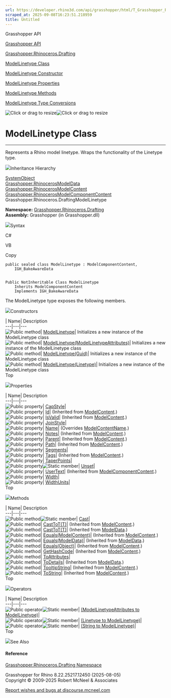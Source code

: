 ```yaml
---
url: https://developer.rhino3d.com/api/grasshopper/html/T_Grasshopper_Rhinoceros_Drafting_ModelLinetype.htm
scraped_at: 2025-09-08T16:23:51.218959
title: Untitled
---
```


Grasshopper API

[Grasshopper API](../html/723c01da-9986-4db2-8f53-6f3a7494df75.htm
"Grasshopper API")

[Grasshopper.Rhinoceros.Drafting](../html/N_Grasshopper_Rhinoceros_Drafting.htm
"Grasshopper.Rhinoceros.Drafting")

[ModelLinetype
Class](../html/T_Grasshopper_Rhinoceros_Drafting_ModelLinetype.htm
"ModelLinetype Class")

[ModelLinetype Constructor
](../html/Overload_Grasshopper_Rhinoceros_Drafting_ModelLinetype__ctor.htm
"ModelLinetype Constructor ")

[ModelLinetype
Properties](../html/Properties_T_Grasshopper_Rhinoceros_Drafting_ModelLinetype.htm
"ModelLinetype Properties")

[ModelLinetype
Methods](../html/Methods_T_Grasshopper_Rhinoceros_Drafting_ModelLinetype.htm
"ModelLinetype Methods")

[ModelLinetype Type
Conversions](../html/Operators_T_Grasshopper_Rhinoceros_Drafting_ModelLinetype.htm
"ModelLinetype Type Conversions")

![Click or drag to resize](../icons/TocOpen.gif)![Click or drag to
resize](../icons/TocClose.gif)

# ModelLinetype Class  
  
---  
  
Represents a Rhino model linetype. Wraps the functionality of the Linetype
type.

![](../icons/SectionExpanded.png)Inheritance Hierarchy

[SystemObject](https://docs.microsoft.com/dotnet/api/system.object)  
[Grasshopper.RhinocerosModelData](T_Grasshopper_Rhinoceros_ModelData.htm)  
[Grasshopper.RhinocerosModelContent](T_Grasshopper_Rhinoceros_ModelContent.htm)  
[Grasshopper.RhinocerosModelComponentContent](T_Grasshopper_Rhinoceros_ModelComponentContent.htm)  
Grasshopper.Rhinoceros.DraftingModelLinetype  

**Namespace:**
[Grasshopper.Rhinoceros.Drafting](N_Grasshopper_Rhinoceros_Drafting.htm)  
**Assembly:** Grasshopper (in Grasshopper.dll)

![](../icons/SectionExpanded.png)Syntax

C#

VB

Copy

    
    
    public sealed class ModelLinetype : ModelComponentContent, 
    	IGH_BakeAwareData
    
    
    Public NotInheritable Class ModelLinetype
    	Inherits ModelComponentContent
    	Implements IGH_BakeAwareData

The ModelLinetype type exposes the following members.

![](../icons/SectionExpanded.png)Constructors

| Name| Description  
---|---|---  
![Public method](../icons/pubmethod.gif)|
[ModelLinetype](M_Grasshopper_Rhinoceros_Drafting_ModelLinetype__ctor.htm)|
Initializes a new instance of the ModelLinetype class  
![Public method](../icons/pubmethod.gif)|
[ModelLinetype(ModelLinetypeAttributes)](M_Grasshopper_Rhinoceros_Drafting_ModelLinetype__ctor_1.htm)|
Initializes a new instance of the ModelLinetype class  
![Public method](../icons/pubmethod.gif)|
[ModelLinetype(Guid)](M_Grasshopper_Rhinoceros_Drafting_ModelLinetype__ctor_3.htm)|
Initializes a new instance of the ModelLinetype class  
![Public method](../icons/pubmethod.gif)|
[ModelLinetype(Linetype)](M_Grasshopper_Rhinoceros_Drafting_ModelLinetype__ctor_2.htm)|
Initializes a new instance of the ModelLinetype class  
Top

![](../icons/SectionExpanded.png)Properties

| Name| Description  
---|---|---  
![Public property](../icons/pubproperty.gif)|
[CapStyle](P_Grasshopper_Rhinoceros_Drafting_ModelLinetype_CapStyle.htm)|  
![Public property](../icons/pubproperty.gif)|
[Id](P_Grasshopper_Rhinoceros_ModelContent_Id.htm)|  (Inherited from
[ModelContent](T_Grasshopper_Rhinoceros_ModelContent.htm).)  
![Public property](../icons/pubproperty.gif)|
[IsValid](P_Grasshopper_Rhinoceros_ModelContent_IsValid.htm)|  (Inherited from
[ModelContent](T_Grasshopper_Rhinoceros_ModelContent.htm).)  
![Public property](../icons/pubproperty.gif)|
[JoinStyle](P_Grasshopper_Rhinoceros_Drafting_ModelLinetype_JoinStyle.htm)|  
![Public property](../icons/pubproperty.gif)|
[Name](P_Grasshopper_Rhinoceros_Drafting_ModelLinetype_Name.htm)|  (Overrides
[ModelContentName](P_Grasshopper_Rhinoceros_ModelContent_Name.htm).)  
![Public property](../icons/pubproperty.gif)|
[Notes](P_Grasshopper_Rhinoceros_ModelContent_Notes.htm)|  (Inherited from
[ModelContent](T_Grasshopper_Rhinoceros_ModelContent.htm).)  
![Public property](../icons/pubproperty.gif)|
[Parent](P_Grasshopper_Rhinoceros_ModelContent_Parent.htm)|  (Inherited from
[ModelContent](T_Grasshopper_Rhinoceros_ModelContent.htm).)  
![Public property](../icons/pubproperty.gif)|
[Path](P_Grasshopper_Rhinoceros_ModelContent_Path.htm)|  (Inherited from
[ModelContent](T_Grasshopper_Rhinoceros_ModelContent.htm).)  
![Public property](../icons/pubproperty.gif)|
[Segments](P_Grasshopper_Rhinoceros_Drafting_ModelLinetype_Segments.htm)|  
![Public property](../icons/pubproperty.gif)|
[Tags](P_Grasshopper_Rhinoceros_ModelContent_Tags.htm)|  (Inherited from
[ModelContent](T_Grasshopper_Rhinoceros_ModelContent.htm).)  
![Public property](../icons/pubproperty.gif)|
[TaperPoints](P_Grasshopper_Rhinoceros_Drafting_ModelLinetype_TaperPoints.htm)|  
![Public property](../icons/pubproperty.gif)![Static
member](../icons/static.gif)|
[Unset](P_Grasshopper_Rhinoceros_Drafting_ModelLinetype_Unset.htm)|  
![Public property](../icons/pubproperty.gif)|
[UserText](P_Grasshopper_Rhinoceros_ModelComponentContent_UserText.htm)|
(Inherited from
[ModelComponentContent](T_Grasshopper_Rhinoceros_ModelComponentContent.htm).)  
![Public property](../icons/pubproperty.gif)|
[Width](P_Grasshopper_Rhinoceros_Drafting_ModelLinetype_Width.htm)|  
![Public property](../icons/pubproperty.gif)|
[WidthUnits](P_Grasshopper_Rhinoceros_Drafting_ModelLinetype_WidthUnits.htm)|  
Top

![](../icons/SectionExpanded.png)Methods

| Name| Description  
---|---|---  
![Public method](../icons/pubmethod.gif)![Static member](../icons/static.gif)|
[Cast](M_Grasshopper_Rhinoceros_Drafting_ModelLinetype_Cast.htm)|  
![Public method](../icons/pubmethod.gif)|
[CastToT(T)](M_Grasshopper_Rhinoceros_ModelContent_CastTo__1.htm)|  (Inherited
from [ModelContent](T_Grasshopper_Rhinoceros_ModelContent.htm).)  
![Public method](../icons/pubmethod.gif)|
[CastToT(T)](M_Grasshopper_Rhinoceros_ModelData_CastTo__1.htm)|  (Inherited
from [ModelData](T_Grasshopper_Rhinoceros_ModelData.htm).)  
![Public method](../icons/pubmethod.gif)|
[Equals(ModelContent)](M_Grasshopper_Rhinoceros_ModelContent_Equals.htm)|
(Inherited from [ModelContent](T_Grasshopper_Rhinoceros_ModelContent.htm).)  
![Public method](../icons/pubmethod.gif)|
[Equals(ModelData)](M_Grasshopper_Rhinoceros_ModelData_Equals.htm)|
(Inherited from [ModelData](T_Grasshopper_Rhinoceros_ModelData.htm).)  
![Public method](../icons/pubmethod.gif)|
[Equals(Object)](M_Grasshopper_Rhinoceros_ModelContent_Equals_1.htm)|
(Inherited from [ModelContent](T_Grasshopper_Rhinoceros_ModelContent.htm).)  
![Public method](../icons/pubmethod.gif)|
[GetHashCode](M_Grasshopper_Rhinoceros_ModelContent_GetHashCode.htm)|
(Inherited from [ModelContent](T_Grasshopper_Rhinoceros_ModelContent.htm).)  
![Public method](../icons/pubmethod.gif)|
[ToAttributes](M_Grasshopper_Rhinoceros_Drafting_ModelLinetype_ToAttributes.htm)|  
![Public method](../icons/pubmethod.gif)|
[ToDetails](M_Grasshopper_Rhinoceros_ModelData_ToDetails.htm)|  (Inherited
from [ModelData](T_Grasshopper_Rhinoceros_ModelData.htm).)  
![Public method](../icons/pubmethod.gif)|
[TooltipString](M_Grasshopper_Rhinoceros_ModelContent_TooltipString.htm)|
(Inherited from [ModelContent](T_Grasshopper_Rhinoceros_ModelContent.htm).)  
![Public method](../icons/pubmethod.gif)|
[ToString](M_Grasshopper_Rhinoceros_ModelContent_ToString.htm)|  (Inherited
from [ModelContent](T_Grasshopper_Rhinoceros_ModelContent.htm).)  
Top

![](../icons/SectionExpanded.png)Operators

| Name| Description  
---|---|---  
![Public operator](../icons/puboperator.gif)![Static
member](../icons/static.gif)| [(ModelLinetypeAttributes to
ModelLinetype)](M_Grasshopper_Rhinoceros_Drafting_ModelLinetype_op_Implicit.htm)|  
![Public operator](../icons/puboperator.gif)![Static
member](../icons/static.gif)| [(Linetype to
ModelLinetype)](M_Grasshopper_Rhinoceros_Drafting_ModelLinetype_op_Implicit_1.htm)|  
![Public operator](../icons/puboperator.gif)![Static
member](../icons/static.gif)| [(String to
ModelLinetype)](M_Grasshopper_Rhinoceros_Drafting_ModelLinetype_op_Implicit_2.htm)|  
Top

![](../icons/SectionExpanded.png)See Also

#### Reference

[Grasshopper.Rhinoceros.Drafting
Namespace](N_Grasshopper_Rhinoceros_Drafting.htm)

Grasshopper for Rhino 8.22.25217.12450 (2025-08-05)  
Copyright © 2009-2025 Robert McNeel & Associates

[Report wishes and bugs at
discourse.mcneel.com](https://discourse.mcneel.com/c/grasshopper)

